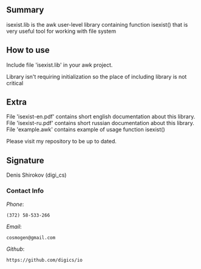 ﻿
## Summary

isexist.lib is the awk user-level library containing function isexist() that is very
useful tool for working with file system

## How to use

Include file 'isexist.lib' in your awk project.

Library isn't requiring initialization so the place of including library is not critical


## Extra

File 'isexist-en.pdf' contains short english documentation about this library.
File 'isexist-ru.pdf' contains short russian documentation about this library.
File 'example.awk' contains example of usage function isexist()

Please visit my repository to be up to dated.

## Signature

Denis Shirokov (digi_cs)



### Contact Info

*Phone*:

    (372) 58-533-266

*Email*:

    cosmogen@gmail.com

*Github*:

    https://github.com/digics/io


